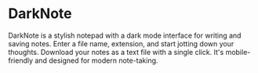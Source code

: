 # DarkNote
DarkNote is a stylish notepad with a dark mode interface for writing and saving notes. Enter a file name, extension, and start jotting down your thoughts. Download your notes as a text file with a single click. It's mobile-friendly and designed for modern note-taking.
